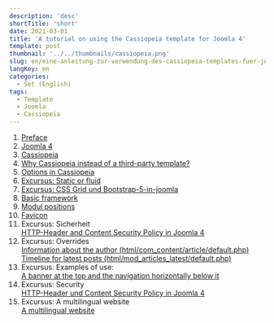 ```yaml
---
description: 'desc'
shortTitle: 'short'
date: 2021-03-01
title: 'A tutorial on using the Cassiopeia template for Joomla 4'
template: post
thumbnail: '../../thumbnails/cassiopeia.png'
slug: en/eine-anleitung-zur-verwendung-des-cassiopeia-templates-fuer-joomla-4-themen
langKey: en
categories:
  - Set (English) 
tags:
  - Template
  - Joomla
  - Cassiopeia
---
```


1. [Preface](/en/eine-anleitung-zur-verwendung-des-cassiopeia-templates-fuer-joomla-4-vorwort)
1. [Joomla 4](/en/allgemeines-zur-arbeit-mit-cassiopeia-und-joomla4)
1. [Cassiopeia](/en/allgemeines-zu-cassiopeia-und-joomla4)
1. [Why Cassiopeia instead of a third-party template?](/en/warum-cassiopeia)
1. [Options in Cassiopeia](/en/cassiopeia-optionen)
1. [Excursus: Static or fluid](/en/cassiopeia-statisch-oder-fluid)
1. [Excursus: CSS Grid und Bootstrap-5-in-joomla](/en/css-grid-and-bootstrap-5-in-joomla)
1. [Basic framework](/en/cassiopeia-framework)
1. [Modul positions](/en/cassiopeia-module-positionen)
1. [Favicon](/en/cassiopeia-favicon)
1. Excursus: Sicherheit  
   [HTTP-Header and Content Security Policy in Joomla 4](/en/http-header-und-content-security-policy-joomla4)
1. Excursus: Overrides  
   [Information about the author (html/com_content/article/default.php)](/en/cassiopeia-autorinfo)  
   [Timeline for latest posts (html/mod_articles_latest/default.php)](/en/cassiopeia-timeline)
1. Excursus: Examples of use:  
   [A banner at the top and the navigation horizontally below it](/en/cassiopeia-banner)
1. Excursus: Security  
   [HTTP-Header und Content Security Policy in Joomla 4](/en/http-header-und-content-security-policy-joomla4)
1. Excursus: A multilingual website  
   [A multilingual website](/en/cassiopeia-mehrsprachig)
